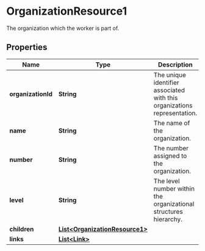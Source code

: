 

# OrganizationResource1

The organization which the worker is part of.

## Properties

| Name | Type | Description | Notes |
|------------ | ------------- | ------------- | -------------|
|**organizationId** | **String** | The unique identifier associated with this organizations representation. |  [optional] |
|**name** | **String** | The name of the organization. |  [optional] |
|**number** | **String** | The number assigned to the organization. |  [optional] |
|**level** | **String** | The level number within the organizational structures hierarchy. |  [optional] |
|**children** | [**List&lt;OrganizationResource1&gt;**](OrganizationResource1.md) |  |  [optional] |
|**links** | [**List&lt;Link&gt;**](Link.md) |  |  [optional] |



